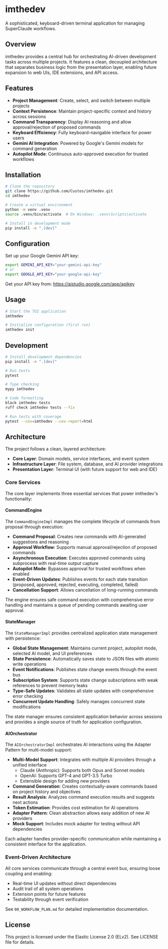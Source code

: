 # imthedev

A sophisticated, keyboard-driven terminal application for managing SuperClaude workflows.

## Overview

imthedev provides a central hub for orchestrating AI-driven development tasks across multiple projects. It features a clean, decoupled architecture that separates business logic from the presentation layer, enabling future expansion to web UIs, IDE extensions, and API access.

## Features

- **Project Management**: Create, select, and switch between multiple projects
- **Context Persistence**: Maintain project-specific context and history across sessions
- **Command Transparency**: Display AI reasoning and allow approval/rejection of proposed commands
- **Keyboard Efficiency**: Fully keyboard-navigable interface for power users
- **Gemini AI Integration**: Powered by Google's Gemini models for command generation
- **Autopilot Mode**: Continuous auto-approved execution for trusted workflows

## Installation

```bash
# Clone the repository
git clone https://github.com/Custos/imthedev.git
cd imthedev

# Create a virtual environment
python -m venv .venv
source .venv/bin/activate  # On Windows: .venv\Scripts\activate

# Install in development mode
pip install -e ".[dev]"
```

## Configuration

Set up your Google Gemini API key:

```bash
export GEMINI_API_KEY="your-gemini-api-key"
# or
export GOOGLE_API_KEY="your-google-api-key"
```

Get your API key from: https://aistudio.google.com/app/apikey

## Usage

```bash
# Start the TUI application
imthedev

# Initialize configuration (first run)
imthedev init
```

## Development

```bash
# Install development dependencies
pip install -e ".[dev]"

# Run tests
pytest

# Type checking
mypy imthedev

# Code formatting
black imthedev tests
ruff check imthedev tests --fix

# Run tests with coverage
pytest --cov=imthedev --cov-report=html
```

## Architecture

The project follows a clean, layered architecture:

- **Core Layer**: Domain models, service interfaces, and event system
- **Infrastructure Layer**: File system, database, and AI provider integrations
- **Presentation Layer**: Terminal UI (with future support for web and IDE)

### Core Services

The core layer implements three essential services that power imthedev's functionality:

#### CommandEngine

The `CommandEngineImpl` manages the complete lifecycle of commands from proposal through execution:

- **Command Proposal**: Creates new commands with AI-generated suggestions and reasoning
- **Approval Workflow**: Supports manual approval/rejection of proposed commands
- **Asynchronous Execution**: Executes approved commands using subprocess with real-time output capture
- **Autopilot Mode**: Bypasses approval for trusted workflows when enabled
- **Event-Driven Updates**: Publishes events for each state transition (proposed, approved, rejected, executing, completed, failed)
- **Cancellation Support**: Allows cancellation of long-running commands

The engine ensures safe command execution with comprehensive error handling and maintains a queue of pending commands awaiting user approval.

#### StateManager

The `StateManagerImpl` provides centralized application state management with persistence:

- **Global State Management**: Maintains current project, autopilot mode, selected AI model, and UI preferences
- **State Persistence**: Automatically saves state to JSON files with atomic write operations
- **Event Notifications**: Publishes state change events through the event bus
- **Subscription System**: Supports state change subscriptions with weak references to prevent memory leaks
- **Type-Safe Updates**: Validates all state updates with comprehensive error checking
- **Concurrent Update Handling**: Safely manages concurrent state modifications

The state manager ensures consistent application behavior across sessions and provides a single source of truth for application configuration.

#### AIOrchestrator

The `AIOrchestratorImpl` orchestrates AI interactions using the Adapter Pattern for multi-model support:

- **Multi-Model Support**: Integrates with multiple AI providers through a unified interface
  - Claude (Anthropic): Supports both Opus and Sonnet models
  - OpenAI: Supports GPT-4 and GPT-3.5 Turbo
  - Extensible design for adding new providers
- **Command Generation**: Creates contextually-aware commands based on project history and objectives
- **Result Analysis**: Analyzes command execution results and suggests next actions
- **Token Estimation**: Provides cost estimation for AI operations
- **Adapter Pattern**: Clean abstraction allows easy addition of new AI providers
- **Mock Support**: Includes mock adapter for testing without API dependencies

Each adapter handles provider-specific communication while maintaining a consistent interface for the application.

### Event-Driven Architecture

All core services communicate through a central event bus, ensuring loose coupling and enabling:

- Real-time UI updates without direct dependencies
- Audit trail of all system operations
- Extension points for future features
- Testability through event verification

See `00_WORKFLOW_PLAN.md` for detailed implementation documentation.

## License

This project is licensed under the Elastic License 2.0 (ELv2). See LICENSE file for details.
